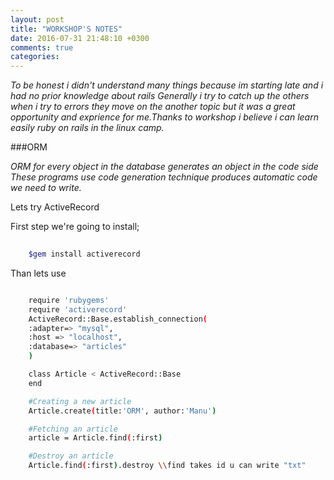 ```yaml
---
layout: post
title: "WORKSHOP'S NOTES"
date: 2016-07-31 21:48:10 +0300
comments: true
categories: 
---
```

*To be honest i didn't understand many things because im starting late and i had no prior knowledge about rails Generally i try to catch up the others when i try to errors they  move on the another topic but it was a great opportunity and exprience for me.Thanks to workshop i believe i can learn easily ruby on rails in the linux camp.*

###ORM

*ORM  for every object in the database generates an object in the code side*
*These programs use code generation technique produces automatic code we need to write.*

Lets try ActiveRecord

First step  we're going to install;

```sh
	
	$gem install activerecord

```

Than lets use

```sh

	require 'rubygems'
	require 'activerecord'
	ActiveRecord::Base.establish_connection(
	:adapter=> "mysql",
	:host => "localhost",
	:database=> "articles"
	)

	class Article < ActiveRecord::Base
	end

	#Creating a new article
	Article.create(title:'ORM', author:'Manu')

	#Fetching an article
	article = Article.find(:first)

	#Destroy an article
	Article.find(:first).destroy \\find takes id u can write "txt" 

```
